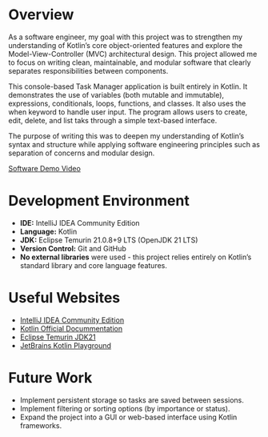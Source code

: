 # Overview

As a software engineer, my goal with this project was to strengthen my understanding of Kotlin’s core object-oriented features and explore the Model-View-Controller (MVC) architectural design. This project allowed me to focus on writing clean, maintainable, and modular software that clearly separates responsibilities between components.

This console-based Task Manager application is built entirely in Kotlin. It demonstrates the use of variables (both mutable and immutable), expressions, conditionals, loops, functions, and classes. It also uses the when keyword to handle user input. The program allows users to create, edit, delete, and list taks through a simple text-based interface.

The purpose of writing this was to deepen my understanding of Kotlin’s syntax and structure while applying software engineering principles such as separation of concerns and modular design.

[Software Demo Video](https://youtu.be/tYyvfvh2TNg)

# Development Environment

- **IDE:** IntelliJ IDEA Community Edition
- **Language:** Kotlin
- **JDK:** Eclipse Temurin 21.0.8+9 LTS (OpenJDK 21 LTS)
- **Version Control:** Git and GitHub
- **No external libraries** were used - this project relies entirely on Kotlin’s standard library and core language features.

# Useful Websites

- [IntelliJ IDEA Community Edition](https://jetbrains.com/idea/)
- [Kotlin Official Docummentation](https://kotlinlang.org/docs/home.html)
- [Eclipse Temurin JDK21](https://adoptium.net/temurin/releases/?version=21)
- [JetBrains Kotlin Playground](https://play.kotlinlang.org/)

# Future Work

- Implement persistent storage so tasks are saved between sessions.
- Implement filtering or sorting options (by importance or status).
- Expand the project into a GUI or web-based interface using Kotlin frameworks.
